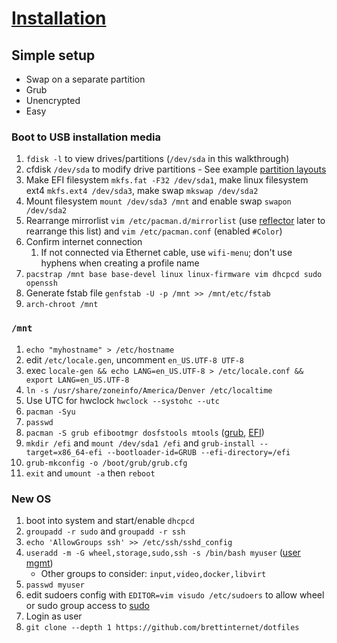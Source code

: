 # [Installation](https://wiki.archlinux.org/index.php/Installation_guide)

## Simple setup

- Swap on a separate partition
- Grub
- Unencrypted
- Easy

### Boot to USB installation media

1. `fdisk -l` to view drives/partitions (`/dev/sda` in this walkthrough)
1. cfdisk `/dev/sda` to modify drive partitions - See example [partition layouts](https://wiki.archlinux.org/index.php/Installation_guide#Partition_the_disks)
1. Make EFI filesystem `mkfs.fat -F32 /dev/sda1`, make linux filesystem ext4 `mkfs.ext4 /dev/sda3`, make swap `mkswap /dev/sda2`
1. Mount filesystem `mount /dev/sda3 /mnt` and enable swap `swapon /dev/sda2`
1. Rearrange mirrorlist `vim /etc/pacman.d/mirrorlist` (use [reflector](https://wiki.archlinux.org/index.php/Reflector) later to rearrange this list) and `vim /etc/pacman.conf` (enabled `#Color`)
1. Confirm internet connection
   1. If not connected via Ethernet cable, use `wifi-menu`; don't use hyphens when creating a profile name
1. `pacstrap /mnt base base-devel linux linux-firmware vim dhcpcd sudo openssh`
1. Generate fstab file `genfstab -U -p /mnt >> /mnt/etc/fstab`
1. `arch-chroot /mnt`

### `/mnt`

1. `echo "myhostname" > /etc/hostname`
1. edit `/etc/locale.gen`, uncomment `en_US.UTF-8 UTF-8`
1. exec `locale-gen && echo LANG=en_US.UTF-8 > /etc/locale.conf && export LANG=en_US.UTF-8`
1. `ln -s /usr/share/zoneinfo/America/Denver /etc/localtime`
1. Use UTC for hwclock `hwclock --systohc --utc`
1. `pacman -Syu`
1. `passwd`
1. `pacman -S grub efibootmgr dosfstools mtools` ([grub](https://wiki.archlinux.org/index.php/GRUB#Installation_2), [EFI](https://wiki.archlinux.org/index.php/EFI_system_partition))
1. `mkdir /efi` and `mount /dev/sda1 /efi` and `grub-install --target=x86_64-efi --bootloader-id=GRUB --efi-directory=/efi`
1. `grub-mkconfig -o /boot/grub/grub.cfg`
1. `exit` and `umount -a` then `reboot`

### New OS

1. boot into system and start/enable `dhcpcd`
1. `groupadd -r sudo` and `groupadd -r ssh`
1. `echo 'AllowGroups ssh' >> /etc/ssh/sshd_config`
1. `useradd -m -G wheel,storage,sudo,ssh -s /bin/bash myuser` ([user mgmt](https://wiki.archlinux.org/index.php/Users_and_groups#User_management))
   - Other groups to consider: `input,video,docker,libvirt`
1. `passwd myuser`
1. edit sudoers config with `EDITOR=vim visudo /etc/sudoers` to allow wheel or sudo group access to [sudo](https://wiki.archlinux.org/index.php/Sudo#Configuration)
1. Login as user
1. `git clone --depth 1 https://github.com/brettinternet/dotfiles`
